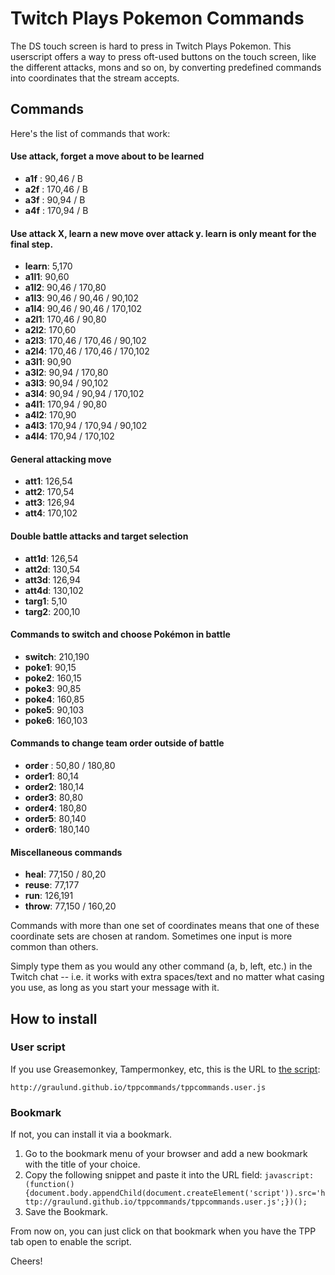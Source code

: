 # Twitch Plays Pokemon Commands

The DS touch screen is hard to press in Twitch Plays Pokemon. This userscript offers a way to press oft-used buttons on the touch screen, like the different attacks, mons and so on, by converting predefined commands into coordinates that the stream accepts.

## Commands
Here's the list of commands that work:

#### Use attack, forget a move about to be learned 
* **a1f** : 90,46 / B
* **a2f** : 170,46 / B
* **a3f** : 90,94 / B
* **a4f** : 170,94 / B

#### Use attack X, learn a new move over attack y. learn is only meant for the final step. 
* **learn**: 5,170 
* **a1l1**: 90,60
* **a1l2**: 90,46 / 170,80
* **a1l3**: 90,46 / 90,46 / 90,102
* **a1l4**: 90,46 / 90,46 / 170,102
* **a2l1**: 170,46 / 90,80
* **a2l2**: 170,60
* **a2l3**: 170,46 / 170,46 / 90,102
* **a2l4**: 170,46 / 170,46 / 170,102
* **a3l1**: 90,90
* **a3l2**: 90,94 / 170,80
* **a3l3**: 90,94 / 90,102
* **a3l4**: 90,94 / 90,94 / 170,102
* **a4l1**: 170,94 / 90,80
* **a4l2**: 170,90
* **a4l3**: 170,94 / 170,94 / 90,102
* **a4l4**: 170,94 / 170,102
 
#### General attacking move 
* **att1**:   126,54
* **att2**:   170,54
* **att3**:   126,94
* **att4**:   170,102

#### Double battle attacks and target selection
* **att1d**: 126,54
* **att2d**: 130,54
* **att3d**: 126,94
* **att4d**: 130,102
* **targ1**: 5,10
* **targ2**: 200,10

#### Commands to switch and choose Pokémon in battle
* **switch**: 210,190
* **poke1**:  90,15
* **poke2**:  160,15
* **poke3**:  90,85
* **poke4**:  160,85
* **poke5**:  90,103
* **poke6**:  160,103

#### Commands to change team order outside of battle
* **order** : 50,80 / 180,80
* **order1**: 80,14
* **order2**: 180,14
* **order3**: 80,80
* **order4**: 180,80
* **order5**: 80,140
* **order6**: 180,140

#### Miscellaneous commands 
* **heal**:   77,150 / 80,20
* **reuse**:  77,177
* **run**:    126,191
* **throw**:  77,150 / 160,20

Commands with more than one set of coordinates means that one of these coordinate sets are chosen at random.  Sometimes one input is more common than others.

Simply type them as you would any other command (a, b, left, etc.) in the Twitch chat -- i.e. it works with extra spaces/text and no matter what casing you use, as long as you start your message with it.

## How to install

### User script

If you use Greasemonkey, Tampermonkey, etc, this is the URL to [the script](http://graulund.github.io/tppcommands/tppcommands.user.js):

`http://graulund.github.io/tppcommands/tppcommands.user.js`

### Bookmark

If not, you can install it via a bookmark.

1. Go to the bookmark menu of your browser and add a new bookmark with the title of your choice.
2. Copy the following snippet and paste it into the URL field: `javascript:(function(){document.body.appendChild(document.createElement('script')).src='http://graulund.github.io/tppcommands/tppcommands.user.js';})();`
3. Save the Bookmark.

From now on, you can just click on that bookmark when you have the TPP tab open to enable the script.

Cheers!
